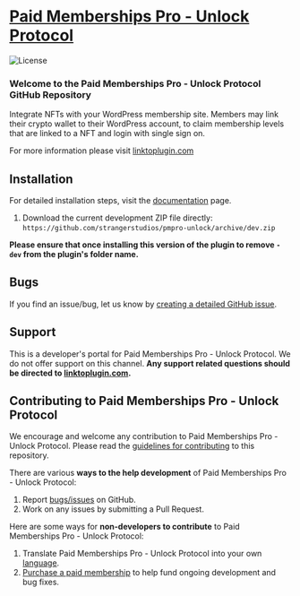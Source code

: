 <!-- ![](pmpro-unlock-banner.png) -->

# [Paid Memberships Pro - Unlock Protocol](https://linktoplugin.com) #
[comment]: # (Generate badges from shields.io, only works for .org plugins to get other stats etc. We'd have to create our own endpoints for Premium plugins)

![License](https://img.shields.io/badge/license-GPL--2.0%2B-red.svg?style=flat-square)

### Welcome to the Paid Memberships Pro - Unlock Protocol GitHub Repository
Integrate NFTs with your WordPress membership site. Members may link their crypto wallet to their WordPress account, to claim membership levels that are linked to a NFT and login with single sign on.

For more information please visit [linktoplugin.com](https://linktoplugin.com)

## Installation ##
For detailed installation steps, visit the [documentation](https://linktoplugin.com) page.

1. Download the current development ZIP file directly: `https://github.com/strangerstudios/pmpro-unlock/archive/dev.zip`

**Please ensure that once installing this version of the plugin to remove `-dev` from the plugin's folder name.**

## Bugs ##
If you find an issue/bug, let us know by [creating a detailed GitHub issue](https://github.com/strangerstudios/pmpro-unlock/issues/new).

## Support ##
This is a developer's portal for Paid Memberships Pro - Unlock Protocol. We do not offer support on this channel. **Any support related questions should be directed to [linktoplugin.com](https://linktoplugin.com).**

## Contributing to Paid Memberships Pro - Unlock Protocol ##
We encourage and welcome any contribution to Paid Memberships Pro - Unlock Protocol. Please read the [guidelines for contributing](https://github.com/strangerstudios/pmpro-unlock/blob/dev/.github/CONTRIBUTING.md) to this repository.

There are various **ways to the help development** of Paid Memberships Pro - Unlock Protocol:

1. Report [bugs/issues](https://github.com/strangerstudios/pmpro-unlock/issues/new) on GitHub.
2. Work on any issues by submitting a Pull Request.

Here are some ways for **non-developers to contribute** to Paid Memberships Pro - Unlock Protocol:

1. Translate Paid Memberships Pro - Unlock Protocol into your own [language](https://www.paidmembershipspro.com/paid-memberships-pro-in-your-language/).
2. [Purchase a paid membership](https://paidmembershipspro.com/pricing) to help fund ongoing development and bug fixes.
